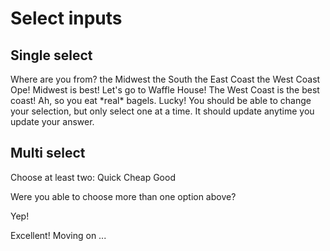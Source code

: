# Select inputs

## Single select

<single-select-question id='user-region'>
Where are you from?
<choice value="midwest">the Midwest</choice>
<choice value="south">the South</choice>
<choice value="east-coast">the East Coast</choice>
<choice value="west-coast">the West Coast</choice>
</single-select-question>

<show if='user-region is midwest'>
Ope! Midwest is best!
</show>

<show if='user-region is south'>
Let's go to Waffle House!
</show>

<show if='user-region is west-coast'>
The West Coast is the best coast!
</show>

<show if='user-region is east-coast'>
Ah, so you eat *real* bagels. Lucky!
</show>

<checklist>
<step title='Verify that you could only choose one option above.'>
You should be able to change your selection, but only select one at a time.
</step>
<step title='Verify that the correct conditional content displayed.'>
It should update anytime you update your answer.
</step>
</checklist>

## Multi select

<multi-select-question>
Choose at least two:
<choice value="quick">Quick</choice>
<choice value="cheap">Cheap</choice>
<choice value="good">Good</choice>
</multi-select-question>

Were you able to choose more than one option above?

<continue-button>Yep!</continue-button>

Excellent! Moving on ...

